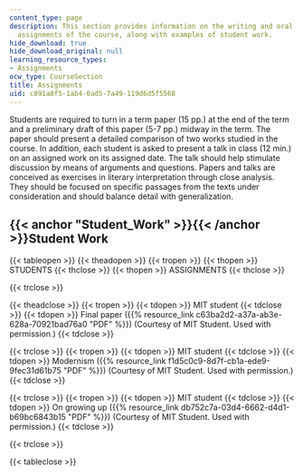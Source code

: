 ```yaml
---
content_type: page
description: This section provides information on the writing and oral presentation
  assignments of the course, along with examples of student work.
hide_download: true
hide_download_original: null
learning_resource_types:
- Assignments
ocw_type: CourseSection
title: Assignments
uid: c891a8f5-1ab4-0ad5-7a49-119d6d5f5568
---
```


Students are required to turn in a term paper (15 pp.) at the end of the term and a preliminary draft of this paper (5-7 pp.) midway in the term. The paper should present a detailed comparison of two works studied in the course. In addition, each student is asked to present a talk in class (12 min.) on an assigned work on its assigned date. The talk should help stimulate discussion by means of arguments and questions. Papers and talks are conceived as exercises in literary interpretation through close analysis. They should be focused on specific passages from the texts under consideration and should balance detail with generalization.

{{< anchor "Student_Work" >}}{{< /anchor >}}Student Work
--------------------------------------------------------

{{< tableopen >}}
{{< theadopen >}}
{{< tropen >}}
{{< thopen >}}
STUDENTS
{{< thclose >}}
{{< thopen >}}
ASSIGNMENTS
{{< thclose >}}

{{< trclose >}}

{{< theadclose >}}
{{< tropen >}}
{{< tdopen >}}
MIT student
{{< tdclose >}}
{{< tdopen >}}
Final paper ({{% resource_link c63ba2d2-a37a-ab3e-628a-70921bad76a0 "PDF" %}}) (Courtesy of MIT Student. Used with permission.)
{{< tdclose >}}

{{< trclose >}}
{{< tropen >}}
{{< tdopen >}}
MIT student
{{< tdclose >}}
{{< tdopen >}}
Modernism ({{% resource_link f1d5c0c9-8d7f-cb1a-ede9-9fec31d61b75 "PDF" %}}) (Courtesy of MIT Student. Used with permission.)
{{< tdclose >}}

{{< trclose >}}
{{< tropen >}}
{{< tdopen >}}
MIT student
{{< tdclose >}}
{{< tdopen >}}
On growing up ({{% resource_link db752c7a-03d4-6662-d4d1-b69bc6843b15 "PDF" %}}) (Courtesy of MIT Student. Used with permission.)
{{< tdclose >}}

{{< trclose >}}

{{< tableclose >}}